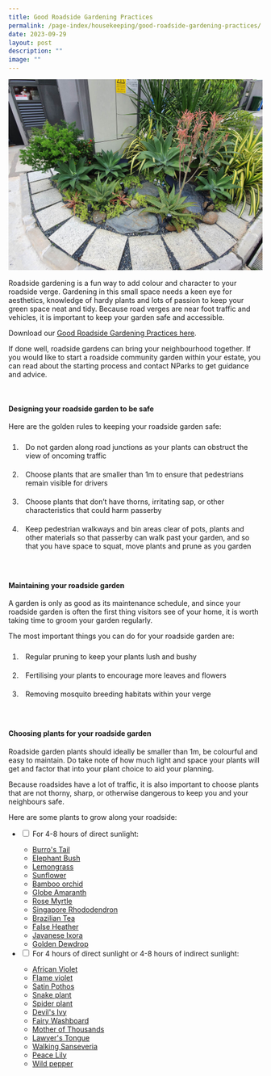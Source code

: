 ```yaml
---
title: Good Roadside Gardening Practices
permalink: /page-index/housekeeping/good-roadside-gardening-practices/
date: 2023-09-29
layout: post
description: ""
image: ""
---
```

<style>
	ol li {
	 padding: 10px;
	}
</style>

<section>
	<img title="A roadside garden in a private estate. Photo by Jacqueline Chua." src="/images/Hardscapes/Nim%20roadside%20(2).jpg">
	<p>Roadside gardening is a fun way to add colour and character to your roadside verge. Gardening in this small space needs a keen eye for aesthetics, knowledge of hardy plants and lots of passion to keep your green space neat and tidy. Because road verges are near foot traffic and vehicles, it is important to keep your garden safe and accessible.</p>
<p>Download our <a href="https://www.nparks.gov.sg/-/media/nparks-real-content/gardening/gardening-resources/garden-etiquette/good-roadside-gardening-practices.pdf?la=en&amp;hash=044F8D7D3102134073E5C2E18A75EDA243E27966#:~:text=Choose%20small%20plants%20that%20will,are%20ideal%20for%20roadside%20gardening.">Good Roadside Gardening Practices here</a>.</p>
	<p>If done well, roadside gardens can bring your neighbourhood together. If you would like to start a roadside community garden within your estate, you can read about the starting process and contact NParks to get guidance and advice.</p>
	<br>
</section>

<section>
	<h4>Designing your roadside garden to be safe</h4>
	<p>Here are the golden rules to keeping your roadside garden safe:</p>
	<ol>
		<li>Do not garden along road junctions as your plants can obstruct the view of oncoming traffic</li>
		<li>Choose plants that are smaller than 1m to ensure that pedestrians remain visible for drivers</li>
		<li>Choose plants that don’t have thorns, irritating sap, or other characteristics that could harm passerby</li>
		<li>Keep pedestrian walkways and bin areas clear of pots, plants and other materials so that passerby can walk past your garden, and so that you have space to squat, move plants and prune as you garden</li>
	</ol>
	<br>
</section>

<section>
	<h4>Maintaining your roadside garden</h4>
	<p>A garden is only as good as its maintenance schedule, and since your roadside garden is often the first thing visitors see of your home, it is worth taking time to groom your garden regularly.</p>
	<p>The most important things you can do for your roadside garden are:</p>
	<ol>
		<li>Regular pruning to keep your plants lush and bushy</li>
		<li>Fertilising your plants to encourage more leaves and flowers</li>
		<li>Removing mosquito breeding habitats within your verge</li>
	<ol>
	<br>
</ol></ol></section>
	
<section>
	<h4>Choosing plants for your roadside garden</h4>
	<p>Roadside garden plants should ideally be smaller than 1m, be colourful and easy to maintain. Do take note of how much light and space your plants will get and factor that into your plant choice to aid your planning.</p>
	<p>Because roadsides have a lot of traffic, it is also important to choose plants that are not thorny, sharp, or otherwise dangerous to keep you and your neighbours safe.</p>
	<p>Here are some plants to grow along your roadside:</p>
	<ul class="jekyllcodex_accordion">
		<li><input type="checkbox" id="accordion1">
		<label for="accordion1">For 4-8 hours of direct sunlight:</label><div>
			<ul>
				<li><a href="/page-index/ornamental-plants/burros-tail">Burro's Tail</a></li>
				<li><a href="/page-index/ornamental-plants/elephant-bush">Elephant Bush</a></li>
				<li><a href="/page-index/edible-plants/lemongrass">Lemongrass</a></li>
				<li><a href="/page-index/ornamental-plants/sunflower">Sunflower</a></li>
				<li><a href="/page-index/ornamental-plants/bamboo-orchid">Bamboo orchid</a></li>
				<li><a href="/page-index/ornamental-plants/globe-amaranth">Globe Amaranth</a></li>
				<li><a href="/page-index/ornamental-plants/rose-myrtle">Rose Myrtle</a></li>
				<li><a href="/page-index/ornamental-plants/singapore-rhododendron">Singapore Rhododendron</a></li>
				<li><a href="/page-index/ornamental-plants/brazilian-tea">Brazilian Tea</a></li>
				<li><a href="/page-index/ornamental-plants/false-heather">False Heather</a></li>
				<li><a href="/page-index/ornamental-plants/javanese-ixora">Javanese Ixora</a></li>
				<li><a href="/page-index/ornamental-plants/golden-dewdrop">Golden Dewdrop</a></li>
			</ul>
		</div></li>
		<li><input type="checkbox" id="accordion2">
		<label for="accordion2">For 4 hours of direct sunlight or 4-8 hours of indirect sunlight:</label><div>
			<ul>
				<li><a href="/page-index/ornamental-plants/african-violet">African Violet</a></li>
				<li><a href="/page-index/ornamental-plants/flame-violet">Flame violet</a></li>
				<li><a href="/page-index/ornamental-plants/satin-pothos">Satin Pothos</a></li>
				<li><a href="/page-index/ornamental-plants/snake-plant">Snake plant</a></li>
				<li><a href="/page-index/ornamental-plants/spider-plant">Spider plant</a></li>
				<li><a href="/page-index/ornamental-plants/devils-ivy">Devil's Ivy</a></li>
				<li><a href="/page-index/ornamental-plants/fairy-washboard">Fairy Washboard</a></li>
				<li><a href="/page-index/ornamental-plants/mother-of-thousands">Mother of Thousands</a></li>
				<li><a href="/page-index/ornamental-plants/lawyers-tongue">Lawyer's Tongue</a></li>
				<li><a href="/page-index/ornamental-plants/walking-sanseveria">Walking Sanseveria</a></li>
				<li><a href="/page-index/ornamental-plants/peace-lily">Peace Lily</a></li>
				<li><a href="/page-index/ornamental-plants/wild-pepper">Wild pepper</a></li>
			</ul>
		</div></li>
	</ul>
	<br>
</section>